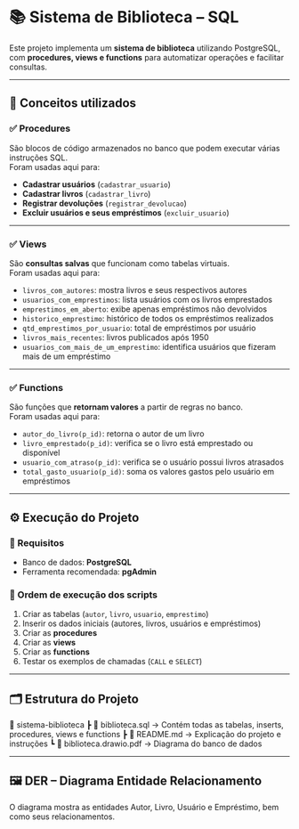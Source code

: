 # 📚 Sistema de Biblioteca – SQL

Este projeto implementa um **sistema de biblioteca** utilizando PostgreSQL, com **procedures, views e functions** para automatizar operações e facilitar consultas.  

---

## 🔎 Conceitos utilizados

### ✅ Procedures
São blocos de código armazenados no banco que podem executar várias instruções SQL.  
Foram usadas aqui para:  
- **Cadastrar usuários** (`cadastrar_usuario`)  
- **Cadastrar livros** (`cadastrar_livro`)  
- **Registrar devoluções** (`registrar_devolucao`)  
- **Excluir usuários e seus empréstimos** (`excluir_usuario`)  

---

### ✅ Views
São **consultas salvas** que funcionam como tabelas virtuais.  
Foram usadas aqui para:  
- `livros_com_autores`: mostra livros e seus respectivos autores  
- `usuarios_com_emprestimos`: lista usuários com os livros emprestados  
- `emprestimos_em_aberto`: exibe apenas empréstimos não devolvidos  
- `historico_emprestimo`: histórico de todos os empréstimos realizados  
- `qtd_emprestimos_por_usuario`: total de empréstimos por usuário  
- `livros_mais_recentes`: livros publicados após 1950  
- `usuarios_com_mais_de_um_emprestimo`: identifica usuários que fizeram mais de um empréstimo  

---

### ✅ Functions
São funções que **retornam valores** a partir de regras no banco.  
Foram usadas aqui para:  
- `autor_do_livro(p_id)`: retorna o autor de um livro  
- `livro_emprestado(p_id)`: verifica se o livro está emprestado ou disponível  
- `usuario_com_atraso(p_id)`: verifica se o usuário possui livros atrasados  
- `total_gasto_usuario(p_id)`: soma os valores gastos pelo usuário em empréstimos  

---

## ⚙️ Execução do Projeto

### 🔧 Requisitos
- Banco de dados: **PostgreSQL**  
- Ferramenta recomendada: **pgAdmin**  

### 📌 Ordem de execução dos scripts
1. Criar as tabelas (`autor`, `livro`, `usuario`, `emprestimo`)  
2. Inserir os dados iniciais (autores, livros, usuários e empréstimos)  
3. Criar as **procedures**  
4. Criar as **views**  
5. Criar as **functions**  
6. Testar os exemplos de chamadas (`CALL` e `SELECT`)  

---

## 🗂️ Estrutura do Projeto

📂 sistema-biblioteca
┣ 📜 biblioteca.sql → Contém todas as tabelas, inserts, procedures, views e functions
┣ 📜 README.md → Explicação do projeto e instruções
┗ 📜 biblioteca.drawio.pdf → Diagrama do banco de dados

---

## 🖼️ DER – Diagrama Entidade Relacionamento

O diagrama mostra as entidades Autor, Livro, Usuário e Empréstimo, bem como seus relacionamentos.
